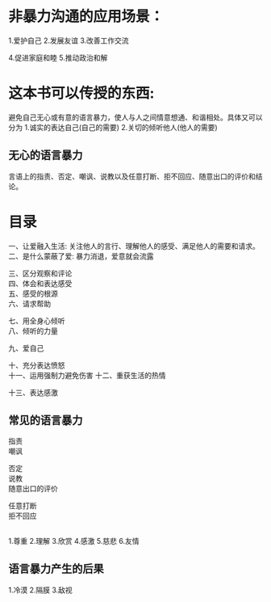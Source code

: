 # 非暴力沟通的应用场景：
  1.爱护自己
  2.发展友谊
  3.改善工作交流

  4.促进家庭和睦
  5.推动政治和解  
# 这本书可以传授的东西:
  避免自己无心或有意的语言暴力，使人与人之间情意想通、和谐相处。具体又可以分为
  1.诚实的表达自己(自己的需要)
  2.关切的倾听他人(他人的需要)

## 无心的语言暴力
言语上的指责、否定、嘲讽、说教以及任意打断、拒不回应、随意出口的评价和结论。

# 目录
一、让爱融入生活: 关注他人的言行、理解他人的感受、满足他人的需要和请求。   
二、是什么蒙蔽了爱: 暴力消退，爱意就会流露    

三、区分观察和评论    
四、体会和表达感受   
五、感受的根源   
六、请求帮助   

七、用全身心倾听   
八、倾听的力量   

九、爱自己   

十、充分表达愤怒       
十一、运用强制力避免伤害 
十二、重获生活的热情  
        
十三、表达感激           

  
## 常见的语言暴力
指责       
嘲讽        

否定            
说教       
随意出口的评价     

任意打断      
拒不回应    

## 
1.尊重
2.理解
3.欣赏
4.感激
5.慈悲
6.友情

## 语言暴力产生的后果
1.冷漠
2.隔膜
3.敌视


